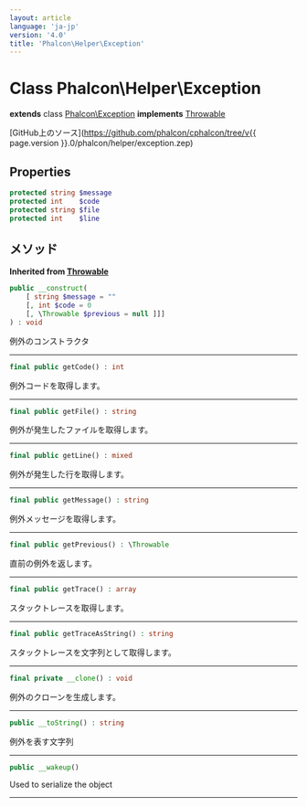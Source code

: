```yaml
---
layout: article
language: 'ja-jp'
version: '4.0'
title: 'Phalcon\Helper\Exception'
---
```

# Class **Phalcon\Helper\Exception**

**extends** class [Phalcon\Exception](Phalcon_Exception) **implements** [Throwable](https://secure.php.net/manual/en/class.throwable.php)

[GitHub上のソース](https://github.com/phalcon/cphalcon/tree/v{{ page.version }}.0/phalcon/helper/exception.zep)

## Properties

```php
protected string $message 
protected int    $code    
protected string $file    
protected int    $line    
```

## メソッド

**Inherited from [Throwable](https://secure.php.net/manual/en/class.throwable.php)**

```php
public __construct( 
    [ string $message = "" 
    [, int $code = 0 
    [, \Throwable $previous = null ]]] 
) : void
```

例外のコンストラクタ

* * *

```php
final public getCode() : int
```

例外コードを取得します。

* * *

```php
final public getFile() : string
```

例外が発生したファイルを取得します。

* * *

```php
final public getLine() : mixed
```

例外が発生した行を取得します。

* * *

```php
final public getMessage() : string
```

例外メッセージを取得します。

* * *

```php
final public getPrevious() : \Throwable
```

直前の例外を返します。

* * *

```php
final public getTrace() : array 
```

スタックトレースを取得します。

* * *

```php
final public getTraceAsString() : string
```

スタックトレースを文字列として取得します。

* * *

```php
final private __clone() : void
```

例外のクローンを生成します。

* * *

```php
public __toString() : string
```

例外を表す文字列

* * *

```php
public __wakeup()
```

Used to serialize the object

* * *